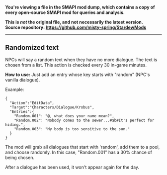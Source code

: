 **You're viewing a file in the SMAPI mod dump, which contains a copy of every open-source SMAPI mod
for queries and analysis.**

**This is _not_ the original file, and not necessarily the latest version.**  
**Source repository: https://github.com/misty-spring/StardewMods**

----

## Randomized text

NPCs will say a random text when they have no more dialogue. The text is chosen from a list. This action is checked every 30 in-game minutes.

**How to use:** Just add an entry whose key starts with "random" (NPC's vanilla dialogue).

Example:


```
{
  "Action":"EditData",
  "Target":"Characters/Dialogue/Krobus",
  "Entries":{
    "Random.001": "@, what does your name mean?",
    "Random.002": "Nobody comes to the sewer...#$b#It's perfect for hiding.",
    "Random.003": "My body is too sensitive to the sun."
  }
}
```

The mod will grab all dialogues that start with 'random', add them to a pool, and choose randomly.
In this case, "Random.001" has a 30% chance of being chosen.

After a dialogue has been used, it won't appear again for the day.
